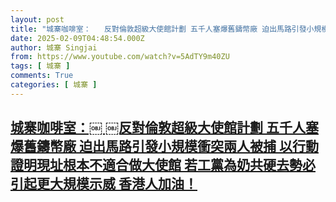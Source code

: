 ```yaml
---
layout: post
title: "城寨咖啡室：￼ ￼反對倫敦超級大使館計劃 五千人塞爆舊鑄幣廠 迫出馬路引發小規模衝突兩人被捕 以行動證明現址根本不適合做大使館 若工黨為奶共硬去勢必引起更大規模示威 香港人加油！"
date: 2025-02-09T04:48:54.000Z
author: 城寨 Singjai
from: https://www.youtube.com/watch?v=5AdTY9m40ZU
tags: [ 城寨 ]
comments: True
categories: [ 城寨 ]
---
```

<!--1739076534000-->
[城寨咖啡室：￼ ￼反對倫敦超級大使館計劃 五千人塞爆舊鑄幣廠 迫出馬路引發小規模衝突兩人被捕 以行動證明現址根本不適合做大使館 若工黨為奶共硬去勢必引起更大規模示威 香港人加油！](https://www.youtube.com/watch?v=5AdTY9m40ZU)
------

<div>

</div>
